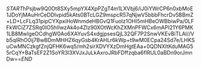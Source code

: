 $START$hPsjbw9Q0Ot8SXy5mpYX4XpPZgT4m1LXVbj6/iJ0iYWrCP6n0xbMoE1JDoYjMAuHrCeDDlvpid5kAts0BTcLGZ9mspcR57qNjwV5bbbFhcrDv5BBmZ+LD+LcFLq31pipCYXpxiHoWnmdeHBGvQ1Fuolz1OHI5mHBeOWBbiwPa/0LFFkWCiZ7ZSRq0IO5hIIwzAk4o4Zlz90XOtWcKhZXMnPFWCx6mAPI21Y6PMK1LB8MwIgeOCdhgW0Ao6XAYuvS4xdgjpsesQjL32QF7P2SnwVKEvBiTLAl//Vb5qIRhO0ij7BwBDmMHHZ6qyGsb4KrAHLr6kWp+t9wM0ECpa24Sd7e/LHKSuCwMNCzkgfZnjQFHK6wq5/mh2sirXDVYXzDmHgtEAa+0QDNXItKduMAG55rCqY+BaTsEF2Z1SoYR3l3XVJxJuLkAxroJRbFDffzqba6flRUL0aBDn9orJmnDw==$END$